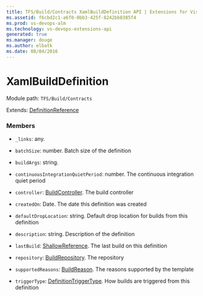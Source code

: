 ```yaml
---
title: TFS/Build/Contracts XamlBuildDefinition API | Extensions for Visual Studio Team Services
ms.assetid: f6cbd2c1-a6f0-0bb3-425f-8242bb8385f4
ms.prod: vs-devops-alm
ms.technology: vs-devops-extensions-api
generated: true
ms.manager: douge
ms.author: elbatk
ms.date: 08/04/2016
---
```


# XamlBuildDefinition

Module path: `TFS/Build/Contracts`

Extends: [DefinitionReference](./DefinitionReference.md)

### Members

* `_links`: any. 

* `batchSize`: number. Batch size of the definition

* `buildArgs`: string. 

* `continuousIntegrationQuietPeriod`: number. The continuous integration quiet period

* `controller`: [BuildController](./BuildController.md). The build controller

* `createdOn`: Date. The date this definition was created

* `defaultDropLocation`: string. Default drop location for builds from this definition

* `description`: string. Description of the definition

* `lastBuild`: [ShallowReference](./ShallowReference.md). The last build on this definition

* `repository`: [BuildRepository](./BuildRepository.md). The repository

* `supportedReasons`: [BuildReason](./BuildReason.md). The reasons supported by the template

* `triggerType`: [DefinitionTriggerType](./DefinitionTriggerType.md). How builds are triggered from this definition

